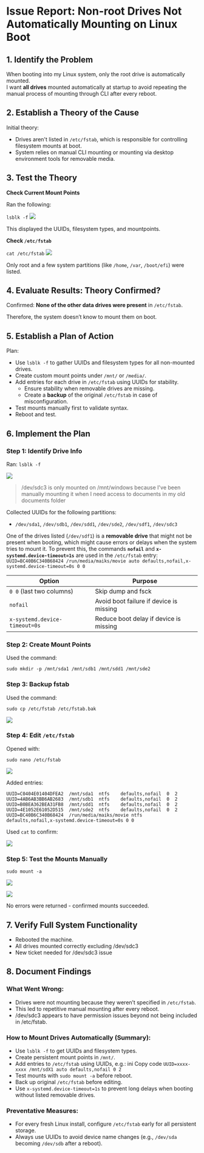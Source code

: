 # Issue Report: Non-root Drives Not Automatically Mounting on Linux Boot


## 1. Identify the Problem

When booting into my Linux system, only the root drive is automatically mounted.  
I want **all drives** mounted automatically at startup to avoid repeating the manual process of mounting through CLI after every reboot.


## 2. Establish a Theory of the Cause

Initial theory:

- Drives aren't listed in `/etc/fstab`, which is responsible for controlling filesystem mounts at boot.
- System relies on manual CLI mounting or mounting via desktop environment tools for removable media.


## 3. Test the Theory

**Check Current Mount Points**

Ran the following:

`lsblk -f`
![](Images/lsblk.png)

This displayed the UUIDs, filesystem types, and mountpoints.


**Check `/etc/fstab`**

`cat /etc/fstab`
![](Images/cat.png)

Only root and a few system partitions (like `/home`, `/var`, `/boot/efi`) were listed.


## 4. Evaluate Results: Theory Confirmed?

Confirmed: **None of the other data drives were present** in `/etc/fstab`.

Therefore, the system doesn’t know to mount them on boot.


## 5. Establish a Plan of Action

Plan:

- Use `lsblk -f` to gather UUIDs and filesystem types for all non-mounted drives.
- Create custom mount points under `/mnt/` or `/media/`.
- Add entries for each drive in `/etc/fstab` using UUIDs for stability.
	- Ensure stability when removable drives are missing.
	- Create a **backup** of the original `/etc/fstab` in case of misconfiguration.
- Test mounts manually first to validate syntax.
- Reboot and test.

## 6. Implement the Plan

### Step 1: Identify Drive Info

Ran:
`lsblk -f`

![](Images/lsblk.png)
>/dev/sdc3 is only mounted on /mnt/windows because I've been manually mounting it when I need access to documents in my old documents folder

Collected UUIDs for the following partitions:

- `/dev/sda1`, `/dev/sdb1`, `/dev/sdd1`, `/dev/sde2`, `/dev/sdf1`, `/dev/sdc3`

One of the drives listed (`/dev/sdf1`) is a **removable drive** that might not be present when booting, which might cause errors or delays when the system tries to mount it. To prevent this, the commands **`nofail`** and **`x-systemd.device-timeout=1s`** are used in the `/etc/fstab` entry:
`UUID=BC40B6C340B68424 /run/media/maiks/movie auto defaults,nofail,x-systemd.device-timeout=0s 0 0`

| Option                        | Purpose                                 |
| ----------------------------- | --------------------------------------- |
| `0 0` (last two columns)      | Skip dump and fsck                      |
| `nofail`                      | Avoid boot failure if device is missing |
| `x-systemd.device-timeout=0s` | Reduce boot delay if device is missing  |
### Step 2: Create Mount Points

Used the command:

`sudo mkdir -p /mnt/sda1 /mnt/sdb1 /mnt/sdd1 /mnt/sde2`

### Step 3: Backup fstab

Used the command:

`sudo cp /etc/fstab /etc/fstab.bak`



![](Images/create.png)


### Step 4: Edit `/etc/fstab`

Opened with:

`sudo nano /etc/fstab`

![](Images/nan.png)

Added entries:

```
UUID=C0404E01404DFEA2  /mnt/sda1  ntfs    defaults,nofail  0  2
UUID=4AB6AB3BB6AB2683  /mnt/sdb1  ntfs    defaults,nofail  0  2
UUID=B0BEA362BEA31FB8  /mnt/sdd1  ntfs    defaults,nofail  0  2
UUID=4E1052E61052D515  /mnt/sde2  ntfs    defaults,nofail  0  2
UUID=BC40B6C340B68424  /run/media/maiks/movie ntfs    defaults,nofail,x-systemd.device-timeout=0s 0 0 
```

Used `cat` to confirm:


![](Images/edited.png)

### Step 5: Test the Mounts Manually

`sudo mount -a`

![](hint.png)


![](Images/work.png)


No errors were returned - confirmed mounts succeeded.

## 7. Verify Full System Functionality

- Rebooted the machine.
- All drives mounted correctly excluding /dev/sdc3
- New ticket needed for /dev/sdc3 issue

## 8. Document Findings

### What Went Wrong:

- Drives were not mounting because they weren’t specified in `/etc/fstab`.
- This led to repetitive manual mounting after every reboot.
- /dev/sdc3 appears to have permission issues beyond not being included in /etc/fstab.

### How to Mount Drives Automatically (Summary):

- Use `lsblk -f` to get UUIDs and filesystem types.
- Create persistent mount points in `/mnt/`.
- Add entries to `/etc/fstab` using UUIDs, e.g.:
    ini
    Copy code
    `UUID=xxxx-xxxx /mnt/sdX1 auto defaults,nofail 0 2`
- Test mounts with `sudo mount -a` before reboot.
- Back up original `/etc/fstab` before editing.
- Use `x-systemd.device-timeout=1s` to prevent long delays when booting without listed removable drives.

### Preventative Measures:

- For every fresh Linux install, configure `/etc/fstab` early for all persistent storage.    
- Always use UUIDs to avoid device name changes (e.g., `/dev/sda` becoming `/dev/sdb` after a reboot).
